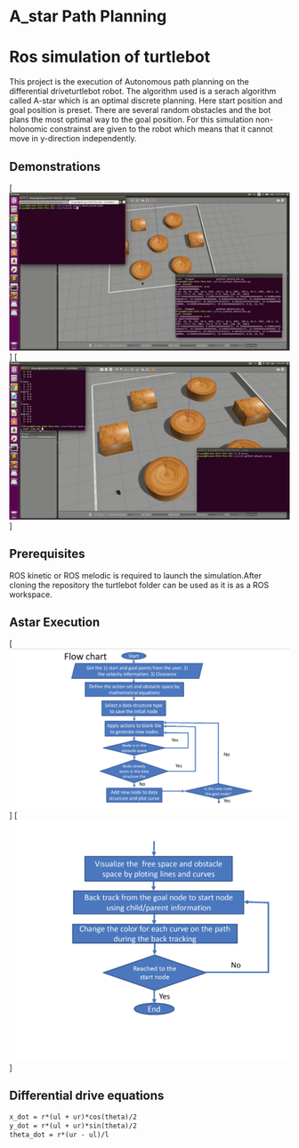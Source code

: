 # A_star Path Planning
# Ros simulation of turtlebot

This project is the execution of Autonomous path planning on the differential driveturtlebot robot. The algorithm used is a serach algorithm called A-star which is an optimal discrete planning. Here start position and goal position is preset. There are several random obstacles and the bot plans the most optimal way to the goal position. For this simulation non-holonomic constrainst are given to the robot which means that it cannot move in y-direction independently.

## Demonstrations

[![A-star gif](media/A-star.gif)]
[![Astar gif](media/Astar.gif)]

## Prerequisites

ROS kinetic or ROS melodic is required to launch the simulation.After cloning the repository the turtlebot folder can be used as it is as a ROS workspace. 

## Astar Execution

[![Flowchart1 png](media/Flowchart1.png)]
[![Flowchart2 png](media/Flowchart2.png)]

## Differential drive equations

```
x_dot = r*(ul + ur)*cos(theta)/2
y_dot = r*(ul + ur)*sin(theta)/2
theta_dot = r*(ur - ul)/l
```
